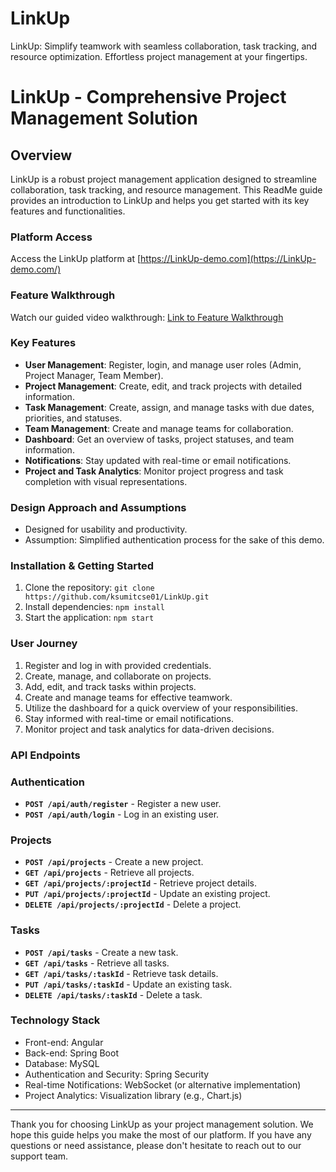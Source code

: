 # LinkUp
LinkUp: Simplify teamwork with seamless collaboration, task tracking, and resource optimization. Effortless project management at your fingertips.

# **LinkUp - Comprehensive Project Management Solution**

## **Overview**

LinkUp is a robust project management application designed to streamline collaboration, task tracking, and resource management. This ReadMe guide provides an introduction to LinkUp and helps you get started with its key features and functionalities.

### **Platform Access**

Access the LinkUp platform at [https://LinkUp-demo.com](https://LinkUp-demo.com/)

### **Feature Walkthrough**

Watch our guided video walkthrough: [Link to Feature Walkthrough](https://youtube-link-to-walkthrough/)

### **Key Features**

- **User Management**: Register, login, and manage user roles (Admin, Project Manager, Team Member).
- **Project Management**: Create, edit, and track projects with detailed information.
- **Task Management**: Create, assign, and manage tasks with due dates, priorities, and statuses.
- **Team Management**: Create and manage teams for collaboration.
- **Dashboard**: Get an overview of tasks, project statuses, and team information.
- **Notifications**: Stay updated with real-time or email notifications.
- **Project and Task Analytics**: Monitor project progress and task completion with visual representations.

### **Design Approach and Assumptions**

- Designed for usability and productivity.
- Assumption: Simplified authentication process for the sake of this demo.

### **Installation & Getting Started**

1. Clone the repository: `git clone https://github.com/ksumitcse01/LinkUp.git`
2. Install dependencies: `npm install`
3. Start the application: `npm start`

### **User Journey**

1. Register and log in with provided credentials.
2. Create, manage, and collaborate on projects.
3. Add, edit, and track tasks within projects.
4. Create and manage teams for effective teamwork.
5. Utilize the dashboard for a quick overview of your responsibilities.
6. Stay informed with real-time or email notifications.
7. Monitor project and task analytics for data-driven decisions.

### **API Endpoints**

### **Authentication**

- **`POST /api/auth/register`** - Register a new user.
- **`POST /api/auth/login`** - Log in an existing user.

### **Projects**

- **`POST /api/projects`** - Create a new project.
- **`GET /api/projects`** - Retrieve all projects.
- **`GET /api/projects/:projectId`** - Retrieve project details.
- **`PUT /api/projects/:projectId`** - Update an existing project.
- **`DELETE /api/projects/:projectId`** - Delete a project.

### **Tasks**

- **`POST /api/tasks`** - Create a new task.
- **`GET /api/tasks`** - Retrieve all tasks.
- **`GET /api/tasks/:taskId`** - Retrieve task details.
- **`PUT /api/tasks/:taskId`** - Update an existing task.
- **`DELETE /api/tasks/:taskId`** - Delete a task.

### **Technology Stack**

- Front-end: Angular
- Back-end: Spring Boot
- Database: MySQL
- Authentication and Security: Spring Security
- Real-time Notifications: WebSocket (or alternative implementation)
- Project Analytics: Visualization library (e.g., Chart.js)

---

Thank you for choosing LinkUp as your project management solution. We hope this guide helps you make the most of our platform. If you have any questions or need assistance, please don't hesitate to reach out to our support team.
